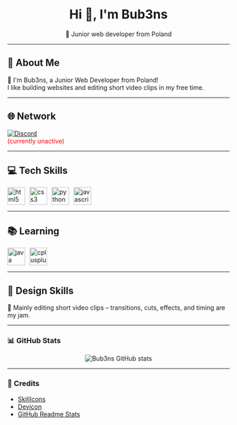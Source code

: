 <h1 align="center">Hi 👋, I'm Bub3ns</h1>
<p align="center">🎯 Junior web developer from Poland</p>

---

## 👋 About Me

🙂 I'm Bub3ns, a Junior Web Developer from Poland!  
I like building websites and editing short video clips in my free time.

---

## 🌐 Network

[![Discord](https://img.shields.io/badge/Discord-5865F2?style=for-the-badge&logo=discord&logoColor=white)](https://discord.com/users/bub3ns_)  
<span style="color: red;">(currently unactive)</span>

---

## 💻 Tech Skills

<div style="display: flex; gap: 10px;">
  <img src="https://cdn.jsdelivr.net/gh/devicons/devicon/icons/html5/html5-original.svg" height="40" alt="html5" />
  <img src="https://cdn.jsdelivr.net/gh/devicons/devicon/icons/css3/css3-original.svg" height="40" alt="css3" />
  <img src="https://cdn.jsdelivr.net/gh/devicons/devicon/icons/python/python-original.svg" height="40" alt="python" />
  <img src="https://cdn.jsdelivr.net/gh/devicons/devicon/icons/javascript/javascript-original.svg" height="40" alt="javascript" />
</div>

---

## 📚 Learning

<div style="display: flex; gap: 10px;">
  <img src="https://cdn.jsdelivr.net/gh/devicons/devicon/icons/java/java-original.svg" height="40" alt="java" />
  <img src="https://cdn.jsdelivr.net/gh/devicons/devicon/icons/cplusplus/cplusplus-original.svg" height="40" alt="cplusplus" />
</div>

---

## 🎨 Design Skills

🎥 Mainly editing short video clips – transitions, cuts, effects, and timing are my jam.

---

### 📊 GitHub Stats

<p align="center">
  <img src="https://github-readme-stats.vercel.app/api?username=Bub3ns&show_icons=true&theme=radical" alt="Bub3ns GitHub stats" />
</p>

---

### 📌 Credits

- [SkillIcons](https://github.com/tandpfun/skill-icons)
- [Devicon](https://devicon.dev/)
- [GitHub Readme Stats](https://github.com/anuraghazra/github-readme-stats)
